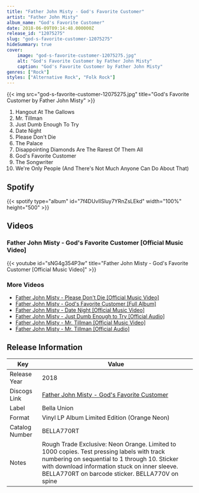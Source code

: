 ```yaml
---
title: "Father John Misty - God's Favorite Customer"
artist: "Father John Misty"
album_name: "God's Favorite Customer"
date: 2018-06-09T09:14:48.000000Z
release_id: "12075275"
slug: "god-s-favorite-customer-12075275"
hideSummary: true
cover:
    image: "god-s-favorite-customer-12075275.jpg"
    alt: "God's Favorite Customer by Father John Misty"
    caption: "God's Favorite Customer by Father John Misty"
genres: ["Rock"]
styles: ["Alternative Rock", "Folk Rock"]
---
```


{{< img src="god-s-favorite-customer-12075275.jpg" title="God's Favorite Customer by Father John Misty" >}}

<!-- section break -->

1. Hangout At The Gallows
2. Mr. Tillman
3. Just Dumb Enough To Try
4. Date Night
5. Please Don't Die
6. The Palace 
7. Disappointing Diamonds Are The Rarest Of Them All
8. God's Favorite Customer
9. The Songwriter
10. We're Only People (And There's Not Much Anyone Can Do About That)

<!-- section break -->


## Spotify
{{< spotify type="album" id="7f4DUvIlSluy7YRnZsLEkd" width="100%" height="500" >}}



## Videos
### Father John Misty - God's Favorite Customer [Official Music Video]
{{< youtube id="sNG4g354P3w" title="Father John Misty - God's Favorite Customer [Official Music Video]" >}}<br>

### More Videos

- [Father John Misty - Please Don't Die [Official Music Video]](https://www.youtube.com/watch?v=SR1CSqQJi3E)
- [Father John Misty - God's Favorite Customer [Full Album]](https://www.youtube.com/watch?v=t1Cp4djuo3Y)
- [Father John Misty - Date Night [Official Music Video]](https://www.youtube.com/watch?v=nAdoIUNMdWs)
- [Father John Misty - Just Dumb Enough to Try [Official Audio]](https://www.youtube.com/watch?v=tAmj-Iqwu7A)
- [Father John Misty - Mr. Tillman [Official Music Video]](https://www.youtube.com/watch?v=j5B5IGqyy2s)
- [Father John Misty - Mr. Tillman [Official Audio]](https://www.youtube.com/watch?v=n38R1JTEAPo)


## Release Information
|  Key           | Value                                                |
| ---------------| ---------------------------------------------------- |
| Release Year   | 2018                                   |
| Discogs Link   | [Father John Misty - God's Favorite Customer](https://www.discogs.com/release/12075275-Father-John-Misty-Gods-Favorite-Customer) |
| Label          | Bella Union |
| Format         | Vinyl LP Album Limited Edition (Orange Neon) |
| Catalog Number | BELLA770RT |
| Notes | Rough Trade Exclusive: Neon Orange. Limited to 1000 copies.   Test pressing labels with track numbering on sequential to 1 through 10.  Sticker with download information stuck on inner sleeve.  BELLA770RT on barcode sticker. BELLA770V on spine |
